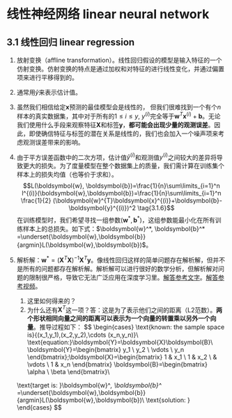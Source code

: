 # 线性神经网络  linear neural network

## 3.1 线性回归 linear regression

1. 放射变换（affline transformation）。线性回归假设的模型是输入特征的一个仿射变换。仿射变换的特点是通过加权和对特征的进行线性变化，并通过偏置项来进行平移得到的。
2. 通常用$\hat{y}$来表示估计值。
3. 虽然我们相信给定$\boldsymbol{x}$预测的最佳模型会是线性的， 但我们很难找到一个有个$n$样本的真实数据集，其中对于所有的$1\leqslant i \leqslant y$, $y^{(i)}$完全等于$\boldsymbol{w}^T\boldsymbol{x}^{(i)}+\boldsymbol{b}$。无论我们使用什么手段来观察特征$\boldsymbol{X}$和标签$\boldsymbol{y}$，**都可能会出现少量的观测误差**。因此，即使确信特征与标签的潜在关系是线性的，我们也会加入一个噪声项来考虑观测误差带来的影响。
4. 由于平方误差函数中的二次方项，估计值$\hat{y}^{(i)}$和观测值$y^{(i)}$之间较大的差异将导致更大的损失。为了度量模型在整个数据集上的质量，我们需计算在训练集个样本上的损失均值（也等价于求和）。
    $$L(\boldsymbol{w}, \boldsymbol{b})=\frac{1}{n}\sum\limits_{i=1}^n l^{(i)}(\boldsymbol{w},\boldsymbol{b})=\frac{1}{n}\sum\limits_{i=1}^n \frac{1}{2} (\boldsymbol{w}^{T}\boldsymbol{x}^{(i)}+\boldsymbol{b}-\boldsymbol{y}^{(i)})^2 \tag{3.1.6}$$
    在训练模型时，我们希望寻找一组参数$(\boldsymbol{w}^*, \boldsymbol{b}^*)$，这组参数能最小化在所有训练样本上的总损失。如下式：$\boldsymbol{w}^*, \boldsymbol{b}^* =\underset{\boldsymbol{w},\boldsymbol{b}}{argmin}L(\boldsymbol{w},\boldsymbol{b})$。
5. 解析解：$\boldsymbol{w}^* =(\boldsymbol{X}^T \boldsymbol{X})^{-1} \boldsymbol{X}^T \boldsymbol{y}$。像线性回归这样的简单问题存在解析解，但并不是所有的问题都存在解析解。解析解可以进行很好的数学分析，但解析解对问题的限制很严格，导致它无法广泛应用在深度学习里。[解答参考文字](https://zhuanlan.zhihu.com/p/74157986)。[解答参考视频](https://www.bilibili.com/video/BV1ro4y1k7YA?spm_id_from=333.337.search-card.all.click)。
   1. 这里如何得来的？
   2. 为什么还有$\boldsymbol{X}^T$这一项？答：这是为了表示他们之间的距离（L2范数）。**两个形状相同向量之间的距离可以表示为一个向量的转置乘以另外一个向量**。推导过程如下：
    $$
    \begin{cases}
    \text{known: the sample space is}\{(x_1,y_1),(x_2,y_2),\cdots (x_n,y_n)\}\\
    \text{equation:}\boldsymbol{Y}=\boldsymbol{X}\boldsymbol{B}\\
    \boldsymbol{Y}=\begin{bmatrix}
    y_1 \\
    y_2 \\
    \vdots \\
    y_n
    \end{bmatrix};\boldsymbol{X}=\begin{bmatrix}
    1 & x_1 \\
    1 & x_2 \\
     & \vdots \\
    1 & x_n
    \end{bmatrix} \boldsymbol{B}=\begin{bmatrix}
    \alpha \\
    \beta 
    \end{bmatrix}\\

    \text{target is: }\boldsymbol{w}^*, \boldsymbol{b}^* =\underset{\boldsymbol{w},\boldsymbol{b}}{argmin}L(\boldsymbol{w},\boldsymbol{b})\\
    \text{solution: }
    \end{cases}
    $$

